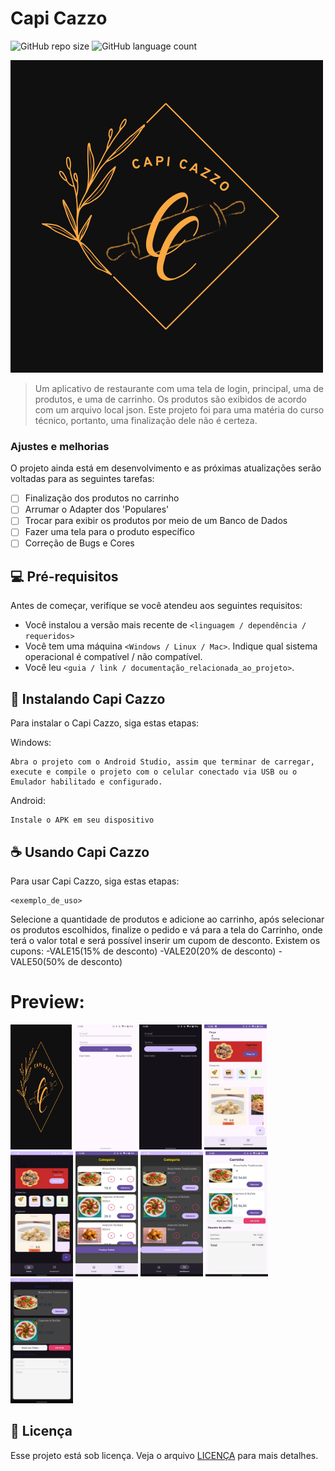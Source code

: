 
# Capi Cazzo

![GitHub repo size](https://img.shields.io/github/repo-size/Capi-Cazzo/README?style=for-the-badge)
![GitHub language count](https://img.shields.io/github/languages/count/Capi-Cazzo/README-template?style=for-the-badge)


<img src="imagens/logo.png" alt="Logo Capi Cazzo">

> Um aplicativo de restaurante com uma tela de login, principal, uma de produtos, e uma de carrinho. Os produtos são exibidos de acordo com um arquivo local json.
Este projeto foi para uma matéria do curso técnico, portanto, uma finalização dele não é certeza.

### Ajustes e melhorias

O projeto ainda está em desenvolvimento e as próximas atualizações serão voltadas para as seguintes tarefas:

- [ ] Finalização dos produtos no carrinho
- [ ] Arrumar o Adapter dos 'Populares'
- [ ] Trocar para exibir os produtos por meio de um Banco de Dados
- [ ] Fazer uma tela para o produto específico
- [ ] Correção de Bugs e Cores

## 💻 Pré-requisitos

Antes de começar, verifique se você atendeu aos seguintes requisitos:

- Você instalou a versão mais recente de `<linguagem / dependência / requeridos>`
- Você tem uma máquina `<Windows / Linux / Mac>`. Indique qual sistema operacional é compatível / não compatível.
- Você leu `<guia / link / documentação_relacionada_ao_projeto>`.

## 🚀 Instalando Capi Cazzo

Para instalar o Capi Cazzo, siga estas etapas:

Windows:

```
Abra o projeto com o Android Studio, assim que terminar de carregar, execute e compile o projeto com o celular conectado via USB ou o Emulador habilitado e configurado.
```

Android:

```
Instale o APK em seu dispositivo
```

## ☕ Usando Capi Cazzo

Para usar Capi Cazzo, siga estas etapas:

```
<exemplo_de_uso>
```

Selecione a quantidade de produtos e adicione ao carrinho, após selecionar os produtos escolhidos, finalize o pedido e vá para a tela do Carrinho, onde terá o valor total e será possível inserir um cupom de desconto. Existem os cupons:
-VALE15(15% de desconto)
-VALE20(20% de desconto)
-VALE50(50% de desconto)

# Preview:
<img src="https://github.com/DelValle0012/Capi-Cazzo/blob/main/imagens/logo.png" alt="Splash Screen" width="98" height="200" /> <img src="https://github.com/DelValle0012/Capi-Cazzo/blob/main/imagens/telaLoginWhite.png.jpg" alt="Tela de Login(Claro)" width="100" height="200" /> 
<img src="https://github.com/DelValle0012/Capi-Cazzo/blob/main/imagens/telaLoginDark.png.jpg" alt="Tela de Login(Escuro)" width="100" height="200" /> 
<img src="https://github.com/DelValle0012/Capi-Cazzo/blob/main/imagens/TelaPrincipalWhite.jpg" alt="Tela Inicio(Claro)" width="100" height="200" /> 
<img src="https://github.com/DelValle0012/Capi-Cazzo/blob/main/imagens/telaPrincipalDark.jpg" alt="Tela de Inicio(Escuro)" width="100" height="200" /> 
<img src="https://github.com/DelValle0012/Capi-Cazzo/blob/main/imagens/produtosWhite.jpg" alt="Tela dos Produtos(Claro)" width="100" height="200" /> 
<img src="https://github.com/DelValle0012/Capi-Cazzo/blob/main/imagens/produtosDark.jpg" alt="Tela dos Produtos(Escuro)" width="100" height="200" /> 
<img src="https://github.com/DelValle0012/Capi-Cazzo/blob/main/imagens/CarrinhoWhite.jpg" alt="Tela de Carrinho(Claro)" width="100" height="200" />
<img src="https://github.com/DelValle0012/Capi-Cazzo/blob/main/imagens/CarrinhoDark.jpg" alt="Tela de Carrinho(Escuro)" width="100" height="200" /> 

## 📝 Licença

Esse projeto está sob licença. Veja o arquivo [LICENÇA](LICENSE.md) para mais detalhes.
